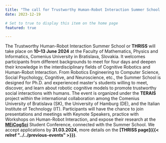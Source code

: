 ```yaml
---
title: "The call for Trustworthy Human-Robot Interaction Summer School just opened"
date: 2023-12-19

# Set to true to display this item on the home page
featured: true

---
```

The Trustworthy Human-Robot Interaction Summer School or **THRISS** will take place on **10–13 June 2024** at the Faculty of Mathematics, Physics and Informatics, Comenius University in Bratislava, Slovakia. It welcomes participants from different backgrounds to meet for four days and deepen their knowledge in the interdisciplinary fields of Cognitive Robotics and Human-Robot Interaction. From Robotics Engineering to Computer Science, Social Psychology, Cognitive, and Neuroscience, etc., the Summer School is designed for Ph.D. and experienced master's students willing to meet, discover, and learn about robotic cognitive models to promote trustworthy social interactions with humans. The event is organized under the **TERAIS** project within the international collaboration among the Comenius University of Bratislava (SK), the University of Hamburg (DE), and the Italian Institute of Technology (IT). Participants will have the chance to join presentations and meetings with Keynote Speakers, practice with Workshops on Human-Robot Interaction, and expose their research at the [**MEiCogSci**](https://www.meicogsci.eu/) Student Conference, connected with the Summer School. We accept applications by **31.03.2024**, more details on the **[THRISS page]({{< relref "../../previous-events" >}})**.
